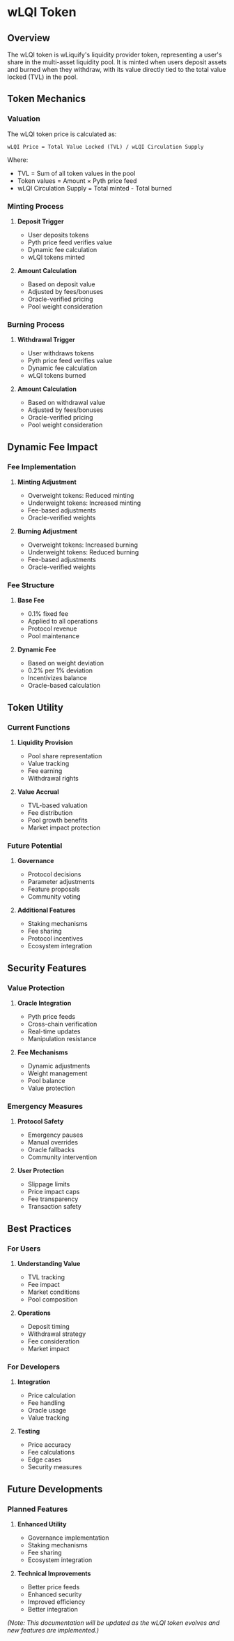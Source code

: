 # wLQI Token

## Overview

The wLQI token is wLiquify's liquidity provider token, representing a user's share in the multi-asset liquidity pool. It is minted when users deposit assets and burned when they withdraw, with its value directly tied to the total value locked (TVL) in the pool.

## Token Mechanics

### Valuation
The wLQI token price is calculated as:
```
wLQI Price = Total Value Locked (TVL) / wLQI Circulation Supply
```

Where:
- TVL = Sum of all token values in the pool
- Token values = Amount × Pyth price feed
- wLQI Circulation Supply = Total minted - Total burned

### Minting Process
1. **Deposit Trigger**
   - User deposits tokens
   - Pyth price feed verifies value
   - Dynamic fee calculation
   - wLQI tokens minted

2. **Amount Calculation**
   - Based on deposit value
   - Adjusted by fees/bonuses
   - Oracle-verified pricing
   - Pool weight consideration

### Burning Process
1. **Withdrawal Trigger**
   - User withdraws tokens
   - Pyth price feed verifies value
   - Dynamic fee calculation
   - wLQI tokens burned

2. **Amount Calculation**
   - Based on withdrawal value
   - Adjusted by fees/bonuses
   - Oracle-verified pricing
   - Pool weight consideration

## Dynamic Fee Impact

### Fee Implementation
1. **Minting Adjustment**
   - Overweight tokens: Reduced minting
   - Underweight tokens: Increased minting
   - Fee-based adjustments
   - Oracle-verified weights

2. **Burning Adjustment**
   - Overweight tokens: Increased burning
   - Underweight tokens: Reduced burning
   - Fee-based adjustments
   - Oracle-verified weights

### Fee Structure
1. **Base Fee**
   - 0.1% fixed fee
   - Applied to all operations
   - Protocol revenue
   - Pool maintenance

2. **Dynamic Fee**
   - Based on weight deviation
   - 0.2% per 1% deviation
   - Incentivizes balance
   - Oracle-based calculation

## Token Utility

### Current Functions
1. **Liquidity Provision**
   - Pool share representation
   - Value tracking
   - Fee earning
   - Withdrawal rights

2. **Value Accrual**
   - TVL-based valuation
   - Fee distribution
   - Pool growth benefits
   - Market impact protection

### Future Potential
1. **Governance**
   - Protocol decisions
   - Parameter adjustments
   - Feature proposals
   - Community voting

2. **Additional Features**
   - Staking mechanisms
   - Fee sharing
   - Protocol incentives
   - Ecosystem integration

## Security Features

### Value Protection
1. **Oracle Integration**
   - Pyth price feeds
   - Cross-chain verification
   - Real-time updates
   - Manipulation resistance

2. **Fee Mechanisms**
   - Dynamic adjustments
   - Weight management
   - Pool balance
   - Value protection

### Emergency Measures
1. **Protocol Safety**
   - Emergency pauses
   - Manual overrides
   - Oracle fallbacks
   - Community intervention

2. **User Protection**
   - Slippage limits
   - Price impact caps
   - Fee transparency
   - Transaction safety

## Best Practices

### For Users
1. **Understanding Value**
   - TVL tracking
   - Fee impact
   - Market conditions
   - Pool composition

2. **Operations**
   - Deposit timing
   - Withdrawal strategy
   - Fee consideration
   - Market impact

### For Developers
1. **Integration**
   - Price calculation
   - Fee handling
   - Oracle usage
   - Value tracking

2. **Testing**
   - Price accuracy
   - Fee calculations
   - Edge cases
   - Security measures

## Future Developments

### Planned Features
1. **Enhanced Utility**
   - Governance implementation
   - Staking mechanisms
   - Fee sharing
   - Ecosystem integration

2. **Technical Improvements**
   - Better price feeds
   - Enhanced security
   - Improved efficiency
   - Better integration

*(Note: This documentation will be updated as the wLQI token evolves and new features are implemented.)* 